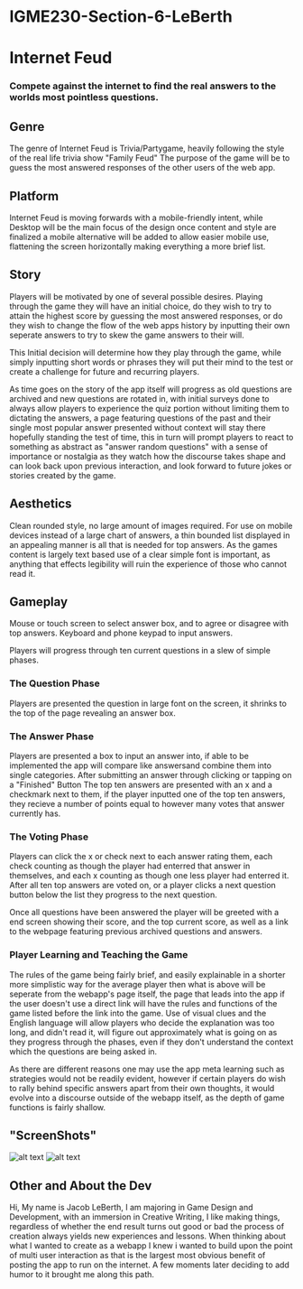 # IGME230-Section-6-LeBerth
# Internet Feud
### Compete against the internet to find the real answers to the worlds most pointless questions.
## Genre
The genre of Internet Feud is Trivia/Partygame, heavily following the style of the real life trivia show "Family Feud" The purpose of the game will be to guess the most answered responses of the other users of the web app. 
## Platform
Internet Feud is moving forwards with a mobile-friendly intent, while Desktop will be the main focus of the design once content and style are finalized a mobile alternative will be added to allow easier mobile use, flattening the screen horizontally making everything a more brief list.
## Story
Players will be motivated by one of several possible desires. Playing through the game they will have an initial choice, do they wish to try to attain the highest score by guessing the most answered responses, or do they wish to change the flow of the web apps history by inputting their own seperate answers to try to skew the game answers to their will.

This Initial decision will determine how they play through the game, while simply inputting short words or phrases they will put their mind to the test or create a challenge for future and recurring players.

As time goes on the story of the app itself will progress as old questions are archived and new questions are rotated in, with initial surveys done to always allow players to experience the quiz portion without limiting them to dictating the answers, a page featuring questions of the past and their single most popular answer presented without context will stay there hopefully standing the test of time, this in turn will prompt players to react to something as abstract as "answer random questions" with a sense of importance or nostalgia as they watch how the discourse takes shape and can look back upon previous interaction, and look forward to future jokes or stories created by the game.
## Aesthetics
Clean rounded style, no large amount of images required. For use on mobile devices instead of a large chart of answers, a thin bounded list displayed in an appealing manner is all that is needed for top answers. As the games content is largely text based use of a clear simple font is important, as anything that effects legibility will ruin the experience of those who cannot read it.
## Gameplay
Mouse or touch screen to select answer box, and to agree or disagree with top answers.
Keyboard and phone keypad to input answers.

Players will progress through ten current questions in a slew of simple phases.

### The Question Phase
Players are presented the question in large font on the screen, it shrinks to the top of the page revealing an answer box.

### The Answer Phase
Players are presented a box to input an answer into, if able to be implemented the app will compare like answersand combine them into single categories. After submitting an answer through clicking or tapping on a "Finished" Button The top ten answers are presented with an x and a checkmark next to them, if the player inputted one of the top ten answers, they recieve a number of points equal to however many votes that answer currently has.

### The Voting Phase
Players can click the x or check next to each answer rating them, each check counting as though the player had enterred that answer in themselves, and each x counting as though one less player had enterred it. After all ten top answers are voted on, or a player clicks a next question button below the list they progress to the next question.

Once all questions have been answered the player will be greeted with a end screen showing their score, and the top current score, as well as a link to the webpage featuring previous archived questions and answers.

### Player Learning and Teaching the Game
The rules of the game being fairly brief, and easily explainable in a shorter more simplistic way for the average player then what is above will be seperate from the webapp's page itself, the page that leads into the app if the user doesn't use a direct link will have the rules and functions of the game listed before the link into the game. Use of visual clues and the English language will allow players who decide the explanation was too long, and didn't read it, will figure out approximately what is going on as they progress through the phases, even if they don't understand the context which the questions are being asked in.

As there are different reasons one may use the app meta learning such as strategies would not be readily evident, however if certain players do wish to rally behind specific answers apart from their own thoughts, it would evolve into a discourse outside of the webapp itself, as the depth of game functions is fairly shallow.
## "ScreenShots"
![alt text](https://people.rit.edu/jtl4027/230/project1/media/Mockup1.png "First Screenshot")
![alt text](https://people.rit.edu/jtl4027/230/project1/media/Mockup2.png "Second Screenshot")
## Other and About the Dev
Hi, My name is Jacob LeBerth, I am majoring in Game Design and Development, with an immersion in Creative Writing, I like making things, regardless of whether the end result turns out good or bad the process of creation always yields new experiences and lessons. When thinking about what I wanted to create as a webapp I knew i wanted to build upon the point of multi user interaction as that is the largest most obvious benefit of posting the app to run on the internet. A few moments later deciding to add humor to it brought me along this path.
